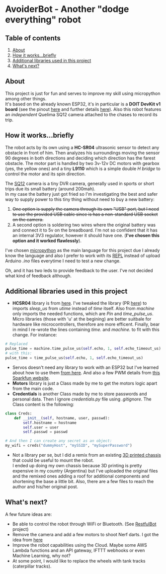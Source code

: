 # AvoiderBot - Another "dodge everything" robot

## Table of contents
1. [About](#about)
2. [How it works...briefly](#how-it-worksbriefly)
3. [Additional libraries used in this project](#additional-libraries-used-in-this-project)
4. [What's next?](#whats-next)

## About
This project is just for fun and serves to improve my skill using micropython among other things.\
It's based on the already known ESP32, it's in particular is a **DOIT DevKit v1 board** (see the pinout [here](./esp32_devkit_v1-1.png) and further details [here](https://circuits4you.com/2018/12/31/esp32-devkit-esp32-wroom-gpio-pinout/)). Also this robot features an *independent* Quelima SQ12 camera attached to the chases to record its trip.

## How it works...briefly
The robot acts by its own using a **HC-SR04** ultrasonic sensor to detect any obstacle in front of him. Then analyzes his surroundings moving the sensor 90 degrees in both directions and deciding which direction has the farest obstacle. The motor part is handled by two 3v-12v DC motors with gearbox (yes, the yellow ones) and a tiny **L9110** which is a simple double *H bridge* to control the motor and its spin direction.

The [SQ12](https://org-info.mobi/manual/sq12-en.htm) camera is a tiny DVR camera, generally used in sports or short trips due its small battery (around 200mah).\
In my case the battery just got fried so I'm investigating the  best and safer way to supply power to this tiny thing without need to buy a new battery:
1. ~~One option is supply the camera through its own "USB" port, but I need to use the provided USB cable since is has a non-standard USB socket on the camera.~~
2. A second option is soldering two wires where the original battery was and connect it to 5v on the breadboard. I'm not so confident that it has an internal 3V3 regulator, however it should have one. (**I've chosen this option and it worked flawlessly**).

I've chosen [micropython](https://github.com/micropython/micropython) as the main language for this project due I already know the language and also I prefer to work with its [REPL](https://github.com/micropython/webrepl) instead of upload Arduino *.ino* files everytime I need to test a new change.

Oh, and it has two leds to provide feedback to the user. I've not decided what kind of feedback although.

## Additional libraries used in this project
* **HCSR04** library is from [here](https://github.com/rsc1975/micropython-hcsr04). I've tweaked the library (PR [here](https://github.com/rsc1975/micropython-hcsr04/pull/7)) to imports *sleep_us* from *utime* instead of *time* itself. Also from *machine* only imports the needed functions, which are *Pin* and *time_pulse_us*. Micro libraries (those with 'u' at the begining) are better suitbale for hardware like microcontrollers, therefore are more efficent. Finally, bear in mind I re-wrote the lines containing *time.* and *machine.* to fit with this change. For instance:
```python
# Replaced
pulse_time = machine.time_pulse_us(self.echo, 1, self.echo_timeout_us)
# with this:
pulse_time = time_pulse_us(self.echo, 1, self.echo_timeout_us)
```
* Servos doesn't need any library to work with an ESP32 but I've learned about how to use them [from here](https://icircuit.net/micropython-controlling-servo-esp32-nodemcu/2385). And also a few PWM details from [this Sparkfun website](https://learn.sparkfun.com/tutorials/pulse-width-modulation/all).
* **Motors** library is just a Class made by me to get the motors logic apart from the main code.
* **Credentials** is another Class made by me to store passwords and personal data. Then I ignore *credentials.py* file using *.gitignore*. The Class content is the following:
```python
class Creds:
    def __init__(self, hostname, user, passwd):
        self.hostname = hostname
        self.user = user
        self.passwd = passwd

# And then I can create any secret as an object:
my_wifi = creds("dummyHost", "mySSID", "mySuperPassword")
```
* Not a library per se, but I did a remix from an existing [3D printed chassis](https://www.thingiverse.com/thing:1843364/makes) that could be useful to mount the robot.\
I ended up doing my own chassis because 3D printing is pretty expensive in my country (Argentina) but I've uploaded the original files and the remixed ones adding a roof for additional components and shortening the base a little bit. Also, there are a few files to reach the author and his/her original post.

## What's next?
A few future ideas are:
* Be able to control the robot through WiFi or Bluetooth. (See [RestfulBot](https://github.com/jfdona23/RestfulBot) project)
* Remove the camera and add a few motors to shoot Nerf darts. I got the idea from [here](https://create.arduino.cc/projecthub/Little_french_kev/bluetooth-nerf-turret-03363b)
* Improve the robot capabilities using the Cloud. Maybe some AWS Lambda functions and an API gateway, IFTTT webhooks or even Machine Learning, why not?
* At some point, I would like to replace the wheels with tank tracks (caterpillar tracks).
